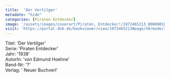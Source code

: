 ```yaml
---
title:  'Der Vertilger'
metadate: "hide"
categories: [Piraten Entdecker]
image: '/assets/images/coverart/Piraten, Entdecker!/1072465213_00000010.jpg'
visit: 'https://portal.dnb.de/bookviewer/view/1072465213#page/n0/mode/2up'
---
```

Titel: 'Der Vertilger' <br>
Serie: 'Piraten Entdecker' <br>
Jahr: '1938' <br>
AutorIn: 'von Edmund Hoehne' <br>
Band-Nr: '?' <br>
Verlag: ' Neuer Buchverl'